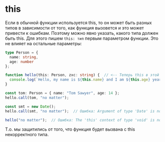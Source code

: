 # this

Если в обычной функции используется this, то он может быть разных типов в зависимости от того, как функция вызовется и это может привести к ошибкам. Поэтому можно явно указать, какого типа должен быть this. Для этого пишем `this: тип` первым параметром функции. Это не влияет на остальные параметры:

```typescript
type Person = {
  name: string,
  age: number
};

function hello(this: Person, zxc: string) {  // <-- Теперь this в этой функции может быть только типа Person
  console.log(`Hello, my name is ${this.name} and I am ${this.age} years old!`);
}

const tom: Person = { name: "Tom Sawyer", age: 14 };
hello.call(tom, "no matter");

const smt = new Date();
hello.call(smt, "no matter");  // Ошибка: Argument of type 'Date' is not assignable to parameter of type 'Person'

hello("no matter");  // Ошибка: The 'this' context of type 'void' is not assignable to method's 'this' of type 'Person'.
```

Т.о. мы защитились от того, что функция будет вызвана с this некорректного типа.
